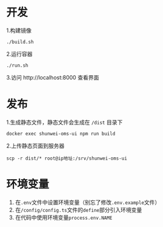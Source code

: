 # 开发
1.构建镜像
```
./build.sh
```
2.运行容器
```
./run.sh
```
3.访问 http://localhost:8000 查看界面
# 发布 
1.生成静态文件，静态文件会生成在 `/dist` 目录下
```
docker exec shunwei-oms-ui npm run build
```
2.上传静态页面到服务器
```
scp -r dist/* root@ip地址:/srv/shunwei-oms-ui
```
# 环境变量
1. 在`.env`文件中设置环境变量（别忘了修改`.env.example`文件）
2. 在`/config/config.ts`文件的`define`部分引入环境变量
3. 在代码中使用环境变量`process.env.NAME`
